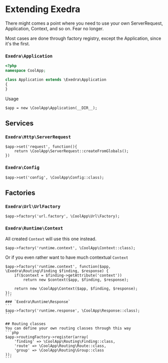 # Extending Exedra

There might comes a point where you need to use your own ServerRequest, Application, Context, and so on. Fear no longer.

Most cases are done through factory registry, except the Application, since it's the first.

### `Exedra\Application`
```php
<?php
namespace CoolApp;

class Application extends \Exedra\Application
{
}
```
Usage
```
$app = new \CoolApp\Application(__DIR__);
```
## Services
### `Exedra\Http\ServerRequest`
```
$app->set('request', function(){
    return \CoolApp\ServerRequest::createFromGlobals();
})
```

### `Exedra\Config`
```
$app->set('config', \CoolApp\Config::class);
```

## Factories
### `Exedra\Url\UrlFactory`
```
$app->factory('url.factory', \CoolApp\Url\Factory);
```

### `Exedra\Runtime\Context`
All created `Context` will use this one instead.
```
$app->factory('runtime.context', \CoolApp\Context::class);
```
Or if you even rather want to have much contextual `Context`
````
$app->factory('runtime.context', function($app, \Exedra\Routing\Finding $finding, $response) {
    if($context = $finding->getAttribute('context'))
        return new $context($app, $finding, $response);
        
    return new \CoolApp\Context($app, $finding, $response);
});
```
### `Exedra\Runtime\Response`
```
$app->factory('runtime.response', \CoolApp\Response::class);
```

## Routing classes
You can define your own routing classes through this way
```php
$app->routingFactory->register(array(
    'finding' => \CoolApp\Routing\Finding::class,
    'route' => \CoolApp\Routing\Route::class,
    'group' => \CoolApp\Routing\Group::class
));
```
